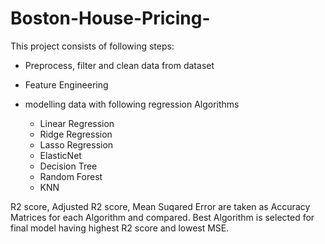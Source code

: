 # Boston-House-Pricing-

This project consists of following steps:

- Preprocess, filter and clean data from dataset
- Feature Engineering
- modelling data with following regression Algorithms
   
   - Linear Regression
   - Ridge Regression
   - Lasso Regression
   - ElasticNet
   - Decision Tree
   - Random Forest 
   - KNN
   
R2 score, Adjusted R2 score, Mean Suqared Error are taken as Accuracy Matrices for each Algorithm and compared.
Best Algorithm is selected for final model having highest R2 score and lowest MSE.
